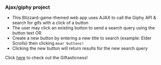 ### Ajax/giphy project

- This Blizzard-game-themed web app uses AJAX to call the Giphy API & search for gifs with a click of a button
- The user may click an existing button to send a search query using the button text OR
- Create a new button by entering a new title to search (example: Elder Scrolls) then clicking `moar buttons!`
- Clicking the new button will return results for the new search query

Click [here](https://monicaj314.github.io/Ajax-project/) to check out the Giftasticness!
